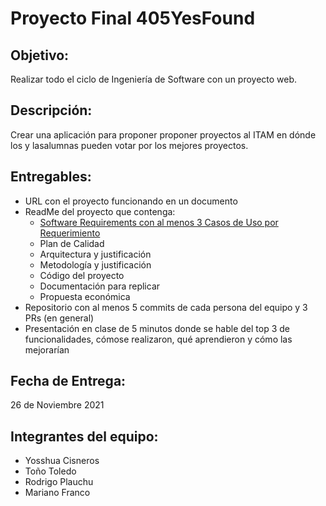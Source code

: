 # Proyecto Final 405YesFound

## Objetivo: 
Realizar todo el ciclo de Ingeniería de Software con un proyecto web.

## Descripción:
Crear una aplicación para proponer proponer proyectos al ITAM en dónde los y lasalumnas pueden votar por los mejores proyectos.

## Entregables:
- URL con el proyecto funcionando en un documento 
- ReadMe del proyecto que contenga:
  - [Software Requirements con al menos 3 Casos de Uso por Requerimiento](SRS.md)
  - Plan de Calidad
  - Arquitectura y justificación
  - Metodología y justificación
  - Código del proyecto
  - Documentación para replicar
  - Propuesta económica
- Repositorio con al menos 5 commits de cada persona del equipo y 3 PRs (en general)
- Presentación en clase de 5 minutos donde se hable del top 3 de funcionalidades, cómose realizaron, qué aprendieron y cómo las mejorarían

## Fecha de Entrega:
26 de Noviembre 2021

## Integrantes del equipo:
* Yosshua Cisneros
* Toño Toledo
* Rodrigo Plauchu
* Mariano Franco
